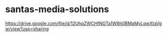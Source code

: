 # santas-media-solutions 
https://drive.google.com/file/d/12UhpZWCHfNGTa1W8h0BMaMyLqwXtaVgw/view?usp=sharing
